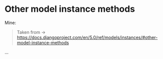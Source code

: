 # Other model instance methods

Mine:
> Taken from -> <https://docs.djangoproject.com/en/5.0/ref/models/instances/#other-model-instance-methods>

...
